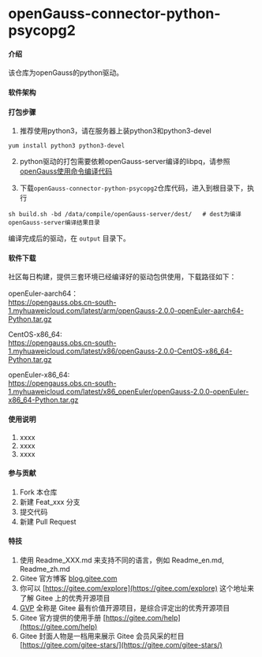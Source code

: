 # openGauss-connector-python-psycopg2

#### 介绍

该仓库为openGauss的python驱动。

#### 软件架构


#### 打包步骤

1. 推荐使用python3，请在服务器上装python3和python3-devel
```
yum install python3 python3-devel
```

2. python驱动的打包需要依赖openGauss-server编译的libpq，请参照 [openGauss使用命令编译代码](https://gitee.com/opengauss/openGauss-server#%E4%BD%BF%E7%94%A8%E5%91%BD%E4%BB%A4%E7%BC%96%E8%AF%91%E4%BB%A3%E7%A0%81) 

3. 下载`openGauss-connector-python-psycopg2`仓库代码，进入到根目录下，执行
```
sh build.sh -bd /data/compile/openGauss-server/dest/   # dest为编译openGauss-server编译结果目录
```
编译完成后的驱动，在 `output` 目录下。

#### 软件下载

社区每日构建，提供三套环境已经编译好的驱动包供使用，下载路径如下：

openEuler-aarch64：\
https://opengauss.obs.cn-south-1.myhuaweicloud.com/latest/arm/openGauss-2.0.0-openEuler-aarch64-Python.tar.gz


CentOS-x86_64: \
https://opengauss.obs.cn-south-1.myhuaweicloud.com/latest/x86/openGauss-2.0.0-CentOS-x86_64-Python.tar.gz


openEuler-x86_64: \
https://opengauss.obs.cn-south-1.myhuaweicloud.com/latest/x86_openEuler/openGauss-2.0.0-openEuler-x86_64-Python.tar.gz


#### 使用说明

1.  xxxx
2.  xxxx
3.  xxxx

#### 参与贡献

1.  Fork 本仓库
2.  新建 Feat_xxx 分支
3.  提交代码
4.  新建 Pull Request


#### 特技

1.  使用 Readme\_XXX.md 来支持不同的语言，例如 Readme\_en.md, Readme\_zh.md
2.  Gitee 官方博客 [blog.gitee.com](https://blog.gitee.com)
3.  你可以 [https://gitee.com/explore](https://gitee.com/explore) 这个地址来了解 Gitee 上的优秀开源项目
4.  [GVP](https://gitee.com/gvp) 全称是 Gitee 最有价值开源项目，是综合评定出的优秀开源项目
5.  Gitee 官方提供的使用手册 [https://gitee.com/help](https://gitee.com/help)
6.  Gitee 封面人物是一档用来展示 Gitee 会员风采的栏目 [https://gitee.com/gitee-stars/](https://gitee.com/gitee-stars/)
